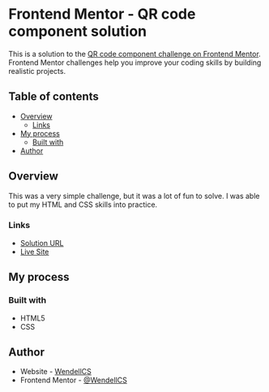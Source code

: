 # Frontend Mentor - QR code component solution

This is a solution to the [QR code component challenge on Frontend Mentor](https://www.frontendmentor.io/challenges/qr-code-component-iux_sIO_H). Frontend Mentor challenges help you improve your coding skills by building realistic projects. 

## Table of contents

- [Overview](#overview)
  - [Links](#links)
- [My process](#my-process)
  - [Built with](#built-with)
- [Author](#author)

## Overview

This was a very simple challenge, but it was a lot of fun to solve. I was able to put my HTML and CSS skills into practice.

### Links

- [Solution URL](https://github.com/wendellcs/QR-code-challenge#overview)
- [Live Site](https://wendellcs.github.io/QR-code-challenge/)

## My process

### Built with

- HTML5
- CSS 

## Author

- Website - [WendellCS](https://wendellcs.github.io)
- Frontend Mentor - [@WendellCS](https://www.frontendmentor.io/profile/WendellCS)

